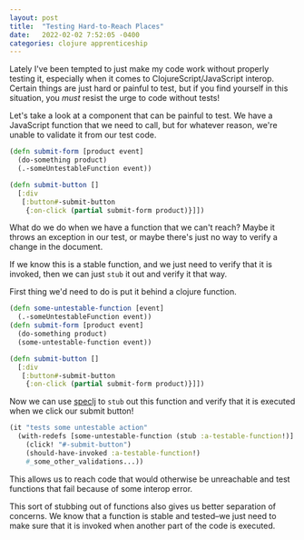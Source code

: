 ```yaml
---
layout: post
title:  "Testing Hard-to-Reach Places"
date:   2022-02-02 7:52:05 -0400
categories: clojure apprenticeship
---
```


Lately I've been tempted to just make my code work without
properly testing it, especially when it comes to 
ClojureScript/JavaScript interop. Certain things are just 
hard or painful to test, but if you find yourself in this
situation, you _must_ resist the urge to code without tests!

Let's take a look at a component that can be painful to test.
We have a JavaScript function that we need to call, but for 
whatever reason, we're unable to validate it from our test code.

````clojure
(defn submit-form [product event]
  (do-something product)
  (.-someUntestableFunction event))

(defn submit-button []
  [:div
   [:button#-submit-button
    {:on-click (partial submit-form product)}]])
````

What do we do when we have a function that we can't reach?
Maybe it throws an exception in our test, or maybe there's 
just no way to verify a change in the document.

If we know this is a stable function, and we just need to
verify that it is invoked, then we can just `stub` it out
and verify it that way.

First thing we'd need to do is put it behind a clojure function.

````clojure
(defn some-untestable-function [event]
  (.-someUntestableFunction event))
(defn submit-form [product event]
  (do-something product)
  (some-untestable-function event))

(defn submit-button []
  [:div
   [:button#-submit-button
    {:on-click (partial submit-form product)}]])
````

Now we can use [speclj][speclj] to `stub` out this function and
verify that it is executed when we click our submit button!

````clojure
(it "tests some untestable action"
  (with-redefs [some-untestable-function (stub :a-testable-function!)]
    (click! "#-submit-button")
    (should-have-invoked :a-testable-function!)
    #_some_other_validations...))
````

This allows us to reach code that would otherwise be unreachable
and test functions that fail because of some interop error.

This sort of stubbing out of functions also gives us better
separation of concerns. We know that a function is stable
and tested–we just need to make sure that it is invoked
when another part of the code is executed.

[speclj]: https://github.com/slagyr/speclj